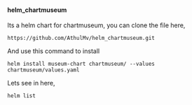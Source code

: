 #### helm_chartmuseum
Its a helm chart for chartmuseum,
you can clone the file here,
```
https://github.com/AthulMv/helm_chartmuseum.git
```
And use this command to install

```
helm install museum-chart chartmuseum/ --values chartmuseum/values.yaml
```
Lets see in here,
```
helm list
```
